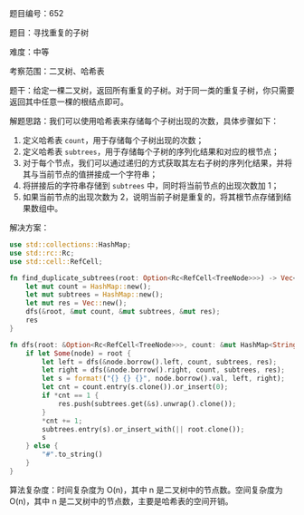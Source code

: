 题目编号：652

题目：寻找重复的子树

难度：中等

考察范围：二叉树、哈希表

题干：给定一棵二叉树，返回所有重复的子树。对于同一类的重复子树，你只需要返回其中任意一棵的根结点即可。

解题思路：我们可以使用哈希表来存储每个子树出现的次数，具体步骤如下：

1. 定义哈希表 `count`，用于存储每个子树出现的次数；
2. 定义哈希表 `subtrees`，用于存储每个子树的序列化结果和对应的根节点；
3. 对于每个节点，我们可以通过递归的方式获取其左右子树的序列化结果，并将其与当前节点的值拼接成一个字符串；
4. 将拼接后的字符串存储到 `subtrees` 中，同时将当前节点的出现次数加 1；
5. 如果当前节点的出现次数为 2，说明当前子树是重复的，将其根节点存储到结果数组中。

解决方案：

```rust
use std::collections::HashMap;
use std::rc::Rc;
use std::cell::RefCell;

fn find_duplicate_subtrees(root: Option<Rc<RefCell<TreeNode>>>) -> Vec<Option<Rc<RefCell<TreeNode>>>> {
    let mut count = HashMap::new();
    let mut subtrees = HashMap::new();
    let mut res = Vec::new();
    dfs(&root, &mut count, &mut subtrees, &mut res);
    res
}

fn dfs(root: &Option<Rc<RefCell<TreeNode>>>, count: &mut HashMap<String, i32>, subtrees: &mut HashMap<String, Option<Rc<RefCell<TreeNode>>>>, res: &mut Vec<Option<Rc<RefCell<TreeNode>>>>) -> String {
    if let Some(node) = root {
        let left = dfs(&node.borrow().left, count, subtrees, res);
        let right = dfs(&node.borrow().right, count, subtrees, res);
        let s = format!("{} {} {}", node.borrow().val, left, right);
        let cnt = count.entry(s.clone()).or_insert(0);
        if *cnt == 1 {
            res.push(subtrees.get(&s).unwrap().clone());
        }
        *cnt += 1;
        subtrees.entry(s).or_insert_with(|| root.clone());
        s
    } else {
        "#".to_string()
    }
}
```

算法复杂度：时间复杂度为 O(n)，其中 n 是二叉树中的节点数。空间复杂度为 O(n)，其中 n 是二叉树中的节点数，主要是哈希表的空间开销。